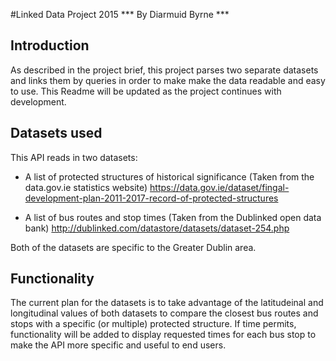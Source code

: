#Linked Data Project 2015
*** By Diarmuid Byrne ***

## Introduction
As described in the project brief, this project parses two separate datasets and links them by queries in order to make
make the data readable and easy to use. This Readme will be updated as the project continues with development.

## Datasets used
This API reads in two datasets:
- A list of protected structures of historical significance (Taken from the data.gov.ie statistics website)
https://data.gov.ie/dataset/fingal-development-plan-2011-2017-record-of-protected-structures

- A list of bus routes and stop times (Taken from the Dublinked open data bank)
http://dublinked.com/datastore/datasets/dataset-254.php

Both of the datasets are specific to the Greater Dublin area.

## Functionality
The current plan for the datasets  is to take advantage of the latitudeinal and longitudinal values of both datasets to compare the closest bus routes and stops with a specific (or multiple) protected structure. If time permits, functionality will be added to display requested times for each bus stop to make the API more specific and useful to end users. 
